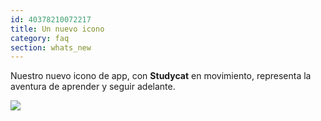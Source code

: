 ```yaml
---
id: 40378210072217
title: Un nuevo icono
category: faq
section: whats_new
---
```

Nuestro nuevo icono de app, con **Studycat** en movimiento, representa la aventura de aprender y seguir adelante.  
  
![](https://help.studycat.com/hc/article_attachments/40378210068889)

